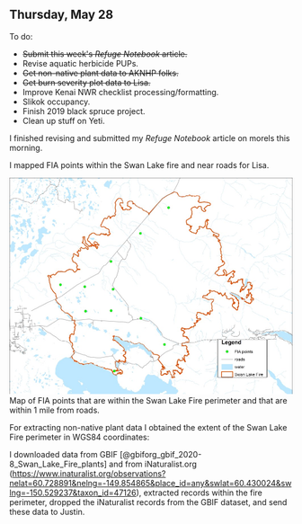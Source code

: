 
## Thursday, May 28

To do:

* ~~Submit this week's *Refuge Notebook* article.~~
* Revise aquatic herbicide PUPs.
* ~~Get non-native plant data to AKNHP folks.~~
* ~~Get burn severity plot data to Lisa.~~
* Improve Kenai NWR checklist processing/formatting.
* Slikok occupancy.
* Finish 2019 black spruce project.
* Clean up stuff on Yeti.

I finished revising and submitted my *Refuge Notebook* article on morels this morning.

I mapped FIA points within the Swan Lake fire and near roads for Lisa.

![Map of FIA points that are within the Swan Lake Fire perimeter and that are within 1 mile from roads.](2020-05-28-1132_Swan_Lake_Fire_LTEMP.jpg)\
Map of FIA points that are within the Swan Lake Fire perimeter and that are within 1 mile from roads.

For extracting non-native plant data I obtained the extent of the Swan Lake Fire perimeter in WGS84 coordinates:

I downloaded data from GBIF [@gbiforg_gbif_2020-8_Swan_Lake_Fire_plants] and from iNaturalist.org (<https://www.inaturalist.org/observations?nelat=60.728891&nelng=-149.854865&place_id=any&swlat=60.430024&swlng=-150.529237&taxon_id=47126>), extracted records within the fire perimeter, dropped the iNaturalist records from the GBIF dataset, and send these data to Justin.
